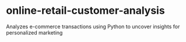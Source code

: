 # online-retail-customer-analysis
Analyzes e-commerce transactions using Python to uncover insights for personalized marketing
